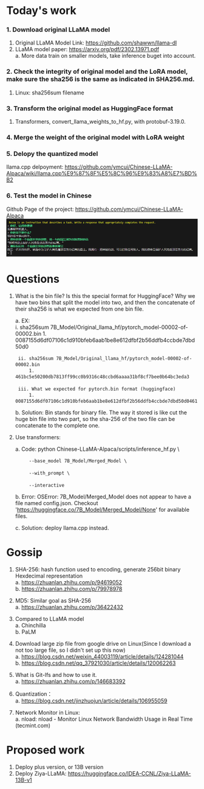 # Today's work
### 1. Download original LLaMA model
1. Original LLaMA Model Link: https://github.com/shawwn/llama-dl  
2. LLaMA model paper: https://arxiv.org/pdf/2302.13971.pdf  
    a. More data train on smaller models, take inference buget into account.
    
### 2. Check the integrity of original model and the LoRA model, make sure the sha256 is the same as indicated in SHA256.md.
1. Linux: sha256sum filename

### 3. Transform the original model as HuggingFace format
1. Transformers, convert_llama_weights_to_hf.py, with protobuf-3.19.0.

### 4. Merge the weight of the original model with LoRA weight

### 5. Delopy the quantized model
llama.cpp delpoyment: https://github.com/ymcui/Chinese-LLaMA-Alpaca/wiki/llama.cpp%E9%87%8F%E5%8C%96%E9%83%A8%E7%BD%B2

### 6. Test the model in Chinese
Github Page of the project: https://github.com/ymcui/Chinese-LLaMA-Alpaca  
![Conversation test](Screenshots/2023-06-05-pic1.png)

# Questions
1. What is the bin file? Is this the special format for HuggingFace? Why we have two bins that split the model into two, and then the concatenate of their sha256 is what we expected from one bin file. 

    a. EX:  
        i. sha256sum 7B_Model/Original_llama_hf/pytorch_model-00002-of-00002.bin 
            1. 0087155d6df07106c1d910bfeb6aab1be8e612dfbf2b56ddfb4ccbde7dbd50d0  
           
        ii. sha256sum 7B_Model/Original_llama_hf/pytorch_model-00002-of-00002.bin  
            1. 461bc5e50200db7813ff99cc0b9316c48ccbd6aaaa31bf8cf7bee0b64bc3eda3  
            
        iii. What we expected for pytorch.bin format (huggingface)  
            1. 0087155d6df07106c1d910bfeb6aab1be8e612dfbf2b56ddfb4ccbde7dbd50d0461bc5e50200db7813ff99cc0b9316c48ccbd6aaaa31bf8cf7bee0b64bc3eda3  
            
    b. Solution: Bin stands for binary file. The way it stored is like cut the huge bin file into two part, so the sha-256 of the two file can be concatenate to the complete one.  
    
2. Use transformers:

    a. Code: python Chinese-LLaMA-Alpaca/scripts/inference_hf.py \ 
    
            --base_model 7B_Model/Merged_Model \  
            
            --with_prompt \  
            
            --interactive  
            
    b. Error: OSError: 7B_Model/Merged_Model does not appear to have a file named config.json. Checkout 'https://huggingface.co/7B_Model/Merged_Model/None' for available files.  
    
    c. Solution: deploy llama.cpp instead.  

# Gossip
1. SHA-256: hash function used to encoding, generate 256bit binary Hexdecimal representation  
    a. https://zhuanlan.zhihu.com/p/94619052  
    b. https://zhuanlan.zhihu.com/p/79978978  
    
2. MD5: Similar goal as SHA-256  
    a. https://zhuanlan.zhihu.com/p/36422432  
3. Compared to LLaMA model  
    a. Chinchilla  
    b. PaLM  
4. Download large zip file from google drive on Linux(Since I download a not too large file, so I didn't set up this now)  
    a. https://blog.csdn.net/weixin_44003119/article/details/124281044  
    b. https://blog.csdn.net/qq_37921030/article/details/120062263  
5. What is Git-lfs and how to use it.  
    a. https://zhuanlan.zhihu.com/p/146683392  
6. Quantization：  
    a. https://blog.csdn.net/jinzhuojun/article/details/106955059  
7. Network Monitor in Linux:  
    a. nload: nload - Monitor Linux Network Bandwidth Usage in Real Time (tecmint.com)  
    
# Proposed work  
1. Deploy plus version, or 13B version  
2. Deploy Ziya-LLaMA: https://huggingface.co/IDEA-CCNL/Ziya-LLaMA-13B-v1  
